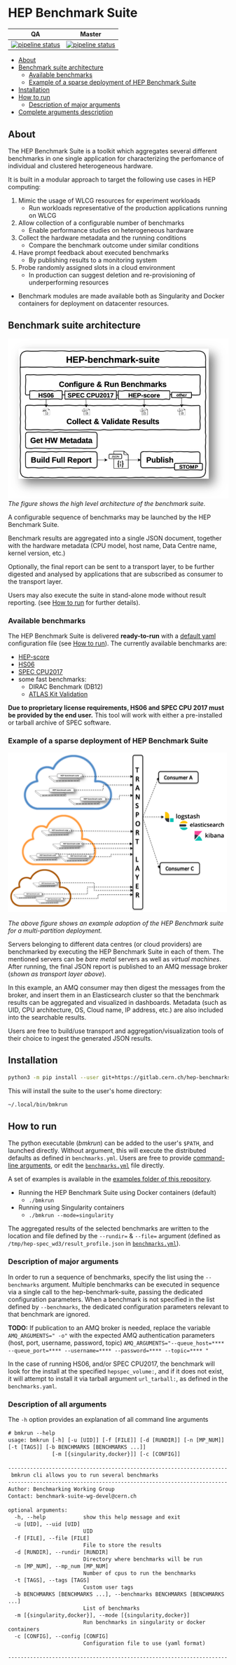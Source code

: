 # HEP Benchmark Suite

|   QA | Master |
| --------- | -------- |
|   [![pipeline status](https://gitlab.cern.ch/hep-benchmarks/hep-benchmark-suite/badges/qa/pipeline.svg)](https://gitlab.cern.ch/hep-benchmarks/hep-benchmark-suite/commits/qa)     |  [![pipeline status](https://gitlab.cern.ch/hep-benchmarks/hep-benchmark-suite/badges/master/pipeline.svg)](https://gitlab.cern.ch/hep-benchmarks/hep-benchmark-suite/commits/master)     |


- [About](#about)
- [Benchmark suite architecture](#benchmark-suite-architecture)
  * [Available benchmarks](#available-benchmarks)
  * [Example of a sparse deployment of HEP Benchmark Suite](#Example-of-a-sparse-deployment-of-HEP-Benchmark-Suite)
- [Installation](#installation)
- [How to run](#how-to-run)
  * [Description of major arguments](#description-of-major-arguments)
- [Complete arguments description](#description-of-all-arguments)

## About
The HEP Benchmark Suite is a toolkit which aggregates several different benchmarks
in one single application for characterizing the perfomance of individual and clustered heterogeneous hardware. 

It is built in a modular approach to target the following use cases in HEP computing:

1. Mimic the usage of WLCG resources for experiment workloads
   * Run workloads representative of the production applications running on WLCG
1. Allow collection of a configurable number of benchmarks
   * Enable performance studies on heterogeneous hardware 
1. Collect the hardware metadata and the running conditions
   * Compare the benchmark outcome under similar conditions  
1. Have prompt feedback about executed benchmarks
   * By publishing results to a monitoring system
1. Probe randomly assigned slots in a cloud environment
   * In production can suggest deletion and re-provisioning of underperforming resources

* Benchmark modules are made available both as Singularity and Docker containers for deployment on datacenter resources.

## Benchmark suite architecture


![Benchmark Suite architectural view](doc/images/HEP-Benchmark-Suite.png)
*The figure shows the high level architecture of the benchmark suite.*


A configurable sequence of benchmarks may be launched by the HEP Benchmark Suite.

Benchmark results are aggregated into a single JSON document, together with the hardware metadata (CPU model, host name, Data Centre name, kernel version, etc.)

Optionally, the final report can be sent to a transport layer, to be further digested and analysed by applications that are subscribed as consumer to the transport layer.

Users may also execute the suite in stand-alone mode without result reporting. (see [How to run](#how-to-run) for further details).

### Available benchmarks
The HEP Benchmark Suite is delivered **ready-to-run** with a [default yaml](hepbenchmarksuite/config/benchmarks.yml) configuration file (see [How to run](#how-to-run)). The  currently available benchmarks are:
- [HEP-score](https://gitlab.cern.ch/hep-benchmarks/hep-score)
- [HS06](https://w3.hepix.org/benchmarking.html)
- [SPEC CPU2017](https://www.spec.org/cpu2017/)
- some fast benchmarks: 
    - DIRAC Benchmark (DB12)
    - [ATLAS Kit Validation](https://gitlab.cern.ch/hep-benchmarks/hep-workloads/blob/master/atlas/kv/atlas-kv/DESCRIPTION)

**Due to proprietary license requirements, HS06 and SPEC CPU 2017 must be provided by the end user.** This tool will work with either a pre-installed or tarball archive of SPEC software.

### Example of a sparse deployment of HEP Benchmark Suite 

<img src="doc/images/HEP-Benchmark-Suite-Workflow.png" width="500">

*The above figure shows an example adoption of the HEP Benchmark suite for a multi-partition deployment.*

Servers belonging to different data centres (or cloud providers) are benchmarked by executing the HEP Benchmark Suite in each of them. The mentioned servers can be *bare metal* servers as well as *virtual machines*. After running, the final JSON report is published to an AMQ message broker (*shown as transport layer above*).

In this example, an AMQ consumer may then digest the messages from the broker, and insert them in an Elasticsearch cluster so that the benchmark results can be aggregated and visualized in dashboards. Metadata (such as UID, CPU architecture, OS, Cloud name, IP address, etc.) are also included into the searchable results.

Users are free to build/use transport and aggregation/visualization tools of their choice to ingest the generated JSON results.

## Installation 

```sh
python3 -m pip install --user git+https://gitlab.cern.ch/hep-benchmarks/hep-benchmark-suite.git@qa-v2.0
```
This will install the suite to the user's home directory:
```sh
~/.local/bin/bmkrun
```


## How to run

The python executable (*bmkrun*) can be added to the user's `$PATH`, and launched directly. 
Without argument, this will execute the distributed defaults as defined in `benchmarks.yml`. 
Users are free to provide [command-line arguments](#description-of-all-arguments), or edit the [`benchmarks.yml`](hepbenchmarksuite/config/benchmarks.yml) file directly. 

A set of examples is available in the [examples folder of this repository](https://gitlab.cern.ch/hep-benchmarks/hep-benchmark-suite/tree/master/examples).
- Running the HEP Benchmark Suite using Docker containers (default)
	- `./bmkrun`
- Running using Singularity containers
	- `./bmkrun --mode=singularity`

The aggregated results of the selected benchmarks are written to the location and file defined by the `--rundir=` & `--file=` argument (defined as `/tmp/hep-spec_wd3/result_profile.json` in [`benchmarks.yml`](hepbenchmarksuite/config/benchmarks.yml)).
    
### Description of major arguments

In order to run a sequence of benchmarks, specify the list using the `--benchmarks` argument.
Multiple benchmarks can be executed in sequence via a single call to the hep-benchmark-suite, passing the dedicated configuration parameters. When a benchmark is not specified in the list defined by `--benchmarks`, the dedicated configuration parameters relevant to that benchmark are ignored.

**TODO:**
If publication to an AMQ broker is needed, replace the variable `AMQ_ARGUMENTS=" -o"` with the expected AMQ authentication parameters (host, port, username, password, topic)
`AMQ_ARGUMENTS="--queue_host=**** --queue_port=**** --username=**** --password=**** --topic=**** "`

In the case of running HS06, and/or SPEC CPU2017, the benchmark will look for the install at the specified `hepspec_volume:`, and if it does not exist, it will attempt to install it via tarball argument `url_tarball:`, as defined in the `benchmarks.yaml`.

### Description of all arguments

The `-h` option provides an explanation of all command line arguments

```
# bmkrun --help
usage: bmkrun [-h] [-u [UID]] [-f [FILE]] [-d [RUNDIR]] [-n [MP_NUM]] [-t [TAGS]] [-b BENCHMARKS [BENCHMARKS ...]]
              [-m [{singularity,docker}]] [-c [CONFIG]]

----------------------------------------------------------------------
 bmkrun cli allows you to run several benchmarks
----------------------------------------------------------------------
Author: Benchmarking Working Group
Contact: benchmark-suite-wg-devel@cern.ch

optional arguments:
  -h, --help            show this help message and exit
  -u [UID], --uid [UID]
                        UID
  -f [FILE], --file [FILE]
                        File to store the results
  -d [RUNDIR], --rundir [RUNDIR]
                        Directory where benchmarks will be run
  -n [MP_NUM], --mp_num [MP_NUM]
                        Number of cpus to run the benchmarks
  -t [TAGS], --tags [TAGS]
                        Custom user tags
  -b BENCHMARKS [BENCHMARKS ...], --benchmarks BENCHMARKS [BENCHMARKS ...]
                        List of benchmarks
  -m [{singularity,docker}], --mode [{singularity,docker}]
                        Run benchmarks in singularity or docker containers
  -c [CONFIG], --config [CONFIG]
                        Configuration file to use (yaml format)

----------------------------------------------------------------------
```
